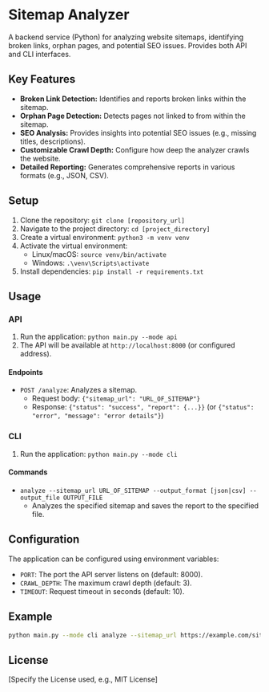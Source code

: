 # Sitemap Analyzer

A backend service (Python) for analyzing website sitemaps, identifying broken links, orphan pages, and potential SEO issues. Provides both API and CLI interfaces.

## Key Features

*   **Broken Link Detection:** Identifies and reports broken links within the sitemap.
*   **Orphan Page Detection:** Detects pages not linked to from within the sitemap.
*   **SEO Analysis:** Provides insights into potential SEO issues (e.g., missing titles, descriptions).
*   **Customizable Crawl Depth:** Configure how deep the analyzer crawls the website.
*   **Detailed Reporting:** Generates comprehensive reports in various formats (e.g., JSON, CSV).

## Setup

1.  Clone the repository: `git clone [repository_url]`
2.  Navigate to the project directory: `cd [project_directory]`
3.  Create a virtual environment: `python3 -m venv venv`
4.  Activate the virtual environment:
    *   Linux/macOS: `source venv/bin/activate`
    *   Windows: `.\venv\Scripts\activate`
5.  Install dependencies: `pip install -r requirements.txt`

## Usage

### API

1.  Run the application: `python main.py --mode api`
2.  The API will be available at `http://localhost:8000` (or configured address).

#### Endpoints

*   `POST /analyze`: Analyzes a sitemap.
    *   Request body: `{"sitemap_url": "URL_OF_SITEMAP"}`
    *   Response: `{"status": "success", "report": {...}}`  (or `{"status": "error", "message": "error details"}`)

### CLI

1.  Run the application: `python main.py --mode cli`

#### Commands

*   `analyze --sitemap_url URL_OF_SITEMAP --output_format [json|csv] --output_file OUTPUT_FILE`
    *   Analyzes the specified sitemap and saves the report to the specified file.

## Configuration

The application can be configured using environment variables:

*   `PORT`: The port the API server listens on (default: 8000).
*   `CRAWL_DEPTH`: The maximum crawl depth (default: 3).
*   `TIMEOUT`: Request timeout in seconds (default: 10).

## Example

```bash
python main.py --mode cli analyze --sitemap_url https://example.com/sitemap.xml --output_format json --output_file report.json
```

## License

[Specify the License used, e.g., MIT License]